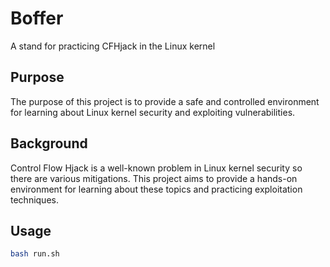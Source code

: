 # Boffer

A stand for practicing CFHjack in the Linux kernel

## Purpose

The purpose of this project is to provide a safe and controlled environment for learning about
Linux kernel security and exploiting vulnerabilities.

## Background

Control Flow Hjack is a well-known problem in Linux kernel security so there are various mitigations.
This project aims to provide a hands-on environment for learning about these topics and practicing exploitation techniques.

## Usage

```bash
bash run.sh
```
